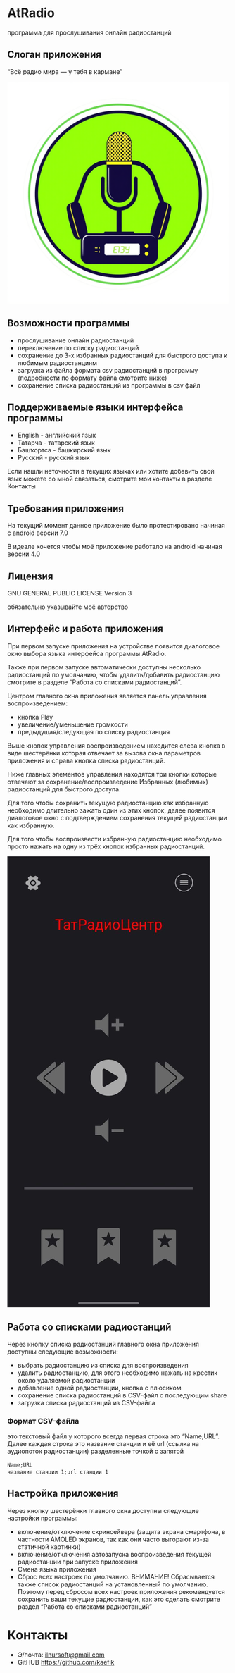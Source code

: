 
# AtRadio

программа для прослушивания онлайн радиостанций

## Слоган приложения

“Всё радио мира — у тебя в кармане”

![логотип программы](https://github.com/kaefik/AtRadio/blob/main/images/logo.png)

## Возможности программы

- прослушивание онлайн радиостанций
- переключение по списку радиостанций
- сохранение до 3-х избранных радиостанций для быстрого доступа к любимым радиостанциям
- загрузка из файла формата csv радиостанций в программу (подробности по формату файла смотрите ниже)
- сохранение списка радиостанций из программы в csv файл

## Поддерживаемые языки интерфейса программы

- English - английский язык
- Татарча - татарский язык
- Башҡортса - башкирский язык
- Русский - русский язык

Если нашли неточности в текущих языках или хотите добавить свой язык можете со мной связаться, смотрите мои контакты в разделе Контакты

## Требования приложения 

На текущий момент данное приложение было протестировано начиная с android версии 7.0

В идеале хочется чтобы моё приложение работало на android начиная версии 4.0 

## Лицензия 

GNU GENERAL PUBLIC LICENSE Version 3

обязательно указывайте моё авторство

## Интерфейс и работа приложения

При первом запуске приложения на устройстве появится диалоговое окно выбора языка интерфейса программы AtRadio.

Также при первом запуске автоматически доступны несколько радиостанций по умолчанию, чтобы удалить/добавить радиостанцию смотрите в разделе “Работа со списками радиостанций”.

Центром главного окна приложения является панель управления воспроизведением:
- кнопка Play
- увеличение/уменьшение громкости
- предыдущая/следующая по списку радиостанция

Выше кнопок управления воспроизведением находится слева кнопка в виде шестерёнки которая отвечает за вызова окна параметров приложения и справа кнопка списка радиостанций.

Ниже главных элементов управления находятся три кнопки которые отвечают за сохранение/воспроизведение Избранных (любимых) радиостанций для быстрого доступа.

Для того чтобы сохранить текущую радиостанцию как избранную необходимо длительно зажать один из этих кнопок, далее появится диалоговое окно с подтверждением сохранения текущей радиостанции как избранную.

Для того чтобы воспроизвести избранную радиостанцию необходимо просто нажать на одну из трёх кнопок избранных радиостанций.

![Главное окно приложения](https://github.com/kaefik/AtRadio/blob/main/images/screenAtRadio.jpg)

## Работа со списками радиостанций

Через кнопку списка радиостанций главного окна приложения доступны следующие возможности:

- выбрать радиостанцию из списка для воспроизведения 
- удалить радиостанцию, для этого необходимо нажать на крестик около удаляемой радиостанции
- добавление одной радиостанции, кнопка с плюсиком
- сохранение списка радиостанций в CSV-файл с последующим share
- загрузка списка радиостанций из CSV-файла

### Формат CSV-файла

это текстовый файл у которого всегда первая строка это “Name;URL”. Далее каждая строка это название станции и её url (ссылка на аудиопоток радиостанции)  разделенные точкой с запятой

```
Name;URL
название станции 1;url станции 1
```


## Настройка приложения

Через кнопку шестерёнки главного окна доступны следующие настройки программы:
- включение/отключение скринсейвера (защита экрана смартфона, в частности AMOLED экранов, так как они часто выгорают из-за статичной картинки)
- включение/отключения автозапуска воспроизведения текущей радиостанции при запуске приложения
- Смена языка приложения
- Сброс всех настроек по умолчанию. ВНИМАНИЕ! Сбрасывается также список радиостанций на установленный по умолчанию. Поэтому перед сбросом всех настроек приложения рекомендуется сохранить ваши текущие радиостанции, как это сделать смотрите раздел “Работа со списками радиостанций”


# Контакты

- Э/почта: ilnursoft@gmail.com
- GitHUB https://github.com/kaefik

